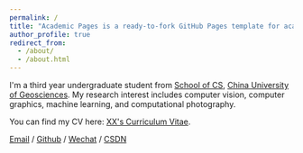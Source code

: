 ```yaml
---
permalink: /
title: "Academic Pages is a ready-to-fork GitHub Pages template for academic personal websites"
author_profile: true
redirect_from: 
  - /about/
  - /about.html
---
```


I'm a third year undergraduate student from [School of CS](https://cs.cug.edu.cn/), [China University of Geosciences](https://www.cug.edu.cn/). My research interest includes computer vision, computer graphics, machine learning, and computational photography.

You can find my CV here: [XX's Curriculum Vitae](../assets/Curriculum_Vitae.pdf).

[Email](mailto:liyangzhi0904@cug.edu.cn) / [Github](https://github.com/learner0904) / [Wechat](../images/wechat.jpg) / [CSDN](https://blog.csdn.net/qq_46681475?type=blog)


